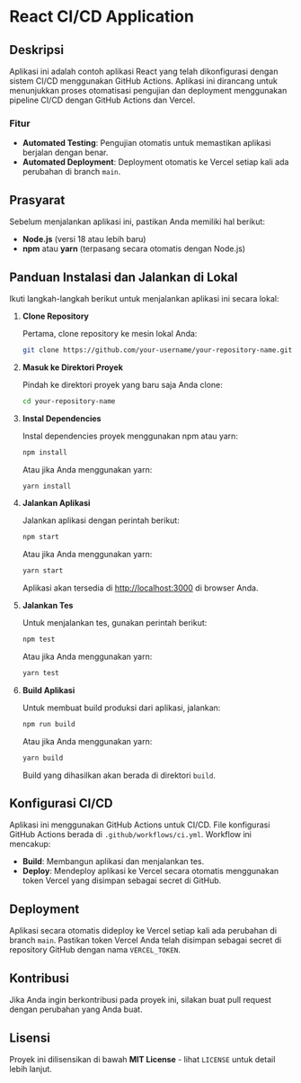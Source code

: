 # React CI/CD Application

## Deskripsi

Aplikasi ini adalah contoh aplikasi React yang telah dikonfigurasi dengan sistem CI/CD menggunakan GitHub Actions. Aplikasi ini dirancang untuk menunjukkan proses otomatisasi pengujian dan deployment menggunakan pipeline CI/CD dengan GitHub Actions dan Vercel.

### Fitur

- **Automated Testing**: Pengujian otomatis untuk memastikan aplikasi berjalan dengan benar.
- **Automated Deployment**: Deployment otomatis ke Vercel setiap kali ada perubahan di branch `main`.

## Prasyarat

Sebelum menjalankan aplikasi ini, pastikan Anda memiliki hal berikut:

- **Node.js** (versi 18 atau lebih baru)
- **npm** atau **yarn** (terpasang secara otomatis dengan Node.js)

## Panduan Instalasi dan Jalankan di Lokal

Ikuti langkah-langkah berikut untuk menjalankan aplikasi ini secara lokal:

1. **Clone Repository**

   Pertama, clone repository ke mesin lokal Anda:

   ```bash
   git clone https://github.com/your-username/your-repository-name.git
   ```

2. **Masuk ke Direktori Proyek**

   Pindah ke direktori proyek yang baru saja Anda clone:

   ```bash
   cd your-repository-name
   ```

3. **Instal Dependencies**

   Instal dependencies proyek menggunakan npm atau yarn:

   ```bash
   npm install
   ```

   Atau jika Anda menggunakan yarn:

   ```bash
   yarn install
   ```

4. **Jalankan Aplikasi**

   Jalankan aplikasi dengan perintah berikut:

   ```bash
   npm start
   ```

   Atau jika Anda menggunakan yarn:

   ```bash
   yarn start
   ```

   Aplikasi akan tersedia di [http://localhost:3000](http://localhost:3000) di browser Anda.

5. **Jalankan Tes**

   Untuk menjalankan tes, gunakan perintah berikut:

   ```bash
   npm test
   ```

   Atau jika Anda menggunakan yarn:

   ```bash
   yarn test
   ```

6. **Build Aplikasi**

   Untuk membuat build produksi dari aplikasi, jalankan:

   ```bash
   npm run build
   ```

   Atau jika Anda menggunakan yarn:

   ```bash
   yarn build
   ```

   Build yang dihasilkan akan berada di direktori `build`.

## Konfigurasi CI/CD

Aplikasi ini menggunakan GitHub Actions untuk CI/CD. File konfigurasi GitHub Actions berada di `.github/workflows/ci.yml`. Workflow ini mencakup:

- **Build**: Membangun aplikasi dan menjalankan tes.
- **Deploy**: Mendeploy aplikasi ke Vercel secara otomatis menggunakan token Vercel yang disimpan sebagai secret di GitHub.

## Deployment

Aplikasi secara otomatis dideploy ke Vercel setiap kali ada perubahan di branch `main`. Pastikan token Vercel Anda telah disimpan sebagai secret di repository GitHub dengan nama `VERCEL_TOKEN`.

## Kontribusi

Jika Anda ingin berkontribusi pada proyek ini, silakan buat pull request dengan perubahan yang Anda buat.

## Lisensi

Proyek ini dilisensikan di bawah **MIT License** - lihat `LICENSE` untuk detail lebih lanjut.
